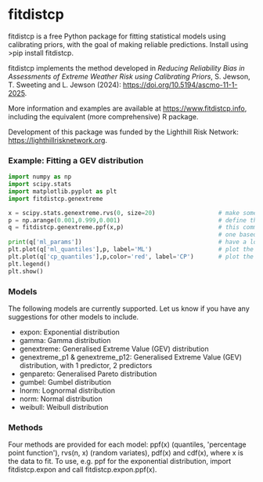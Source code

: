 # fitdistcp

fitdistcp is a free Python package for fitting statistical models using calibrating priors, with the goal of making reliable predictions. Install using >pip install fitdistcp.

fitdistcp implements the method developed in *Reducing Reliability Bias in Assessments of Extreme Weather Risk using Calibrating Priors*, S. Jewson, T. Sweeting and L. Jewson (2024): https://doi.org/10.5194/ascmo-11-1-2025.

More information and examples are available at https://www.fitdistcp.info, including the equivalent (more comprehensive) R package.

Development of this package was funded by the Lighthill Risk Network: https://lighthillrisknetwork.org.


### Example: Fitting a GEV distribution
```python
import numpy as np
import scipy.stats
import matplotlib.pyplot as plt
import fitdistcp.genextreme

x = scipy.stats.genextreme.rvs(0, size=20)                  # make some example training data 
p = np.arange(0.001,0.999,0.001)                            # define the probabilities at which we wish to calculate the quantiles
q = fitdistcp.genextreme.ppf(x,p)                           # this command calculates two sets of predictive quantiles for the GEV, 
                                                            # one based on maxlik, and one that includes parameter uncertainty based on a calibrating prior
print(q['ml_params'])                                       # have a look at the maxlik parameters
plt.plot(q['ml_quantiles'],p, label='ML')                   # plot the maxlik quantiles
plt.plot(q['cp_quantiles'],p,color='red', label='CP')       # plot the quantiles that include parameter uncertainty
plt.legend()
plt.show()
```


### Models
The following models are currently supported. Let us know if you have any suggestions for other models to include.
- expon: Exponential distribution
- gamma: Gamma distribution
- genextreme: Generalised Extreme Value (GEV) distribution
- genextreme_p1 & genextreme_p12: Generalised Extreme Value (GEV) distribution, with 1 predictor, 2 predictors
- genpareto: Generalised Pareto distribution
- gumbel: Gumbel distribution
- lnorm: Lognormal distribution
- norm:	Normal distribution
- weibull:	Weibull distribution


### Methods
Four methods are provided for each model: ppf(x) (quantiles, 'percentage point function'), rvs(n, x) (random variates), pdf(x) and cdf(x), where x is the data to fit.
To use, e.g. ppf for the exponential distribution, import fitdistcp.expon and call fitdistcp.expon.ppf(x).
